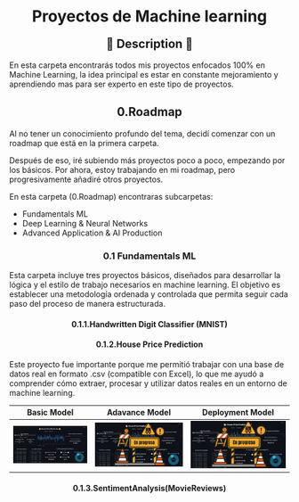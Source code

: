 <h1 align="center"  style="margin-bottom: -10px;">Proyectos de Machine learning</h1>
<div align="center"> </div>

<p align = "center" >
    <h2 align = "Center">📜 Description 📜</h2>
</p>

En esta carpeta encontrarás todos mis proyectos enfocados 100% en Machine Learning, la idea principal es estar en constante mejoramiento y aprendiendo mas para ser experto en este tipo de proyectos.

<p align = "center" >
    <h2 align = "Center">0.Roadmap</h2>
</p>

Al no tener un conocimiento profundo del tema, decidí comenzar con un roadmap que está en la primera carpeta.

Después de eso, iré subiendo más proyectos poco a poco, empezando por los básicos. Por ahora, estoy trabajando en mi roadmap, pero progresivamente añadiré otros proyectos.

En esta carpeta (0.Roadmap) encontraras subcarpetas:

- Fundamentals ML
- Deep Learning & Neural Networks
- Advanced Application & AI Production

<p align = "center" >
    <h3 align = "Center">0.1 Fundamentals ML</h4>
</p>
Esta carpeta incluye tres proyectos básicos, diseñados para desarrollar la lógica y el estilo de trabajo necesarios en machine learning. El objetivo es establecer una metodología ordenada y controlada que permita seguir cada paso del proceso de manera estructurada.

<p align = "center" >
    <h4 align = "Center">0.1.1.Handwritten Digit Classifier (MNIST) </h4>
</p>

<p align = "center" >
    <h4 align = "Center">0.1.2.House Price Prediction </h4>
</p>

Este proyecto fue importante porque me permitió trabajar con una base de datos real en formato .csv (compatible con Excel), lo que me ayudó a comprender cómo extraer, procesar y utilizar datos reales en un entorno de machine learning. 

|Basic Model|Adavance Model|Deployment Model|
|---------|------------------------|-------------------|
|<img src = "https://github.com/KevinAlberto01/3.MachineLearning/blob/main/0.Roadmap/1.FundamentalsML/2.HousePricePrediction/Img/1.BasicModel.jpeg?raw=true" width="2000"/>|<img src = "https://github.com/KevinAlberto01/3.MachineLearning/blob/main/0.Roadmap/1.FundamentalsML/2.HousePricePrediction/Img/2.AdvanceModel.png?raw=true" width="2000"/>|<img src = "https://github.com/KevinAlberto01/3.MachineLearning/blob/main/0.Roadmap/1.FundamentalsML/2.HousePricePrediction/Img/2.AdvanceModel.png?raw=true" width="2000"/>|

<p align = "center" >
    <h4 align = "Center">0.1.3.SentimentAnalysis(MovieReviews)</h4>
</p>
